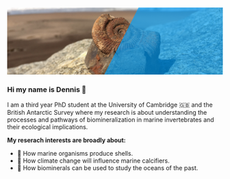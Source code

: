 ![](header.png)

### Hi my name is Dennis 👋
I am a third year PhD student at the University of Cambridge 🇬🇧 and the British Antarctic Survey where my research is about understanding the processes and pathways of biomineralization in marine invertebrates and their ecological implications. 

**My reserach interests are broadly about:**
- 🐚 How marine organisms produce shells.
- 🌊 How climate change will influence marine calcifiers.
- 💎 How biominerals can be used to study the oceans of the past.

